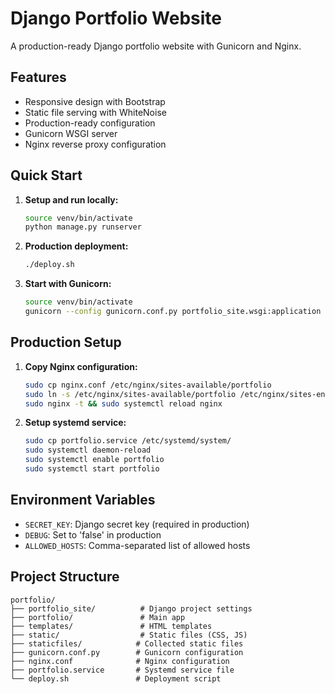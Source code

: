 # Django Portfolio Website

A production-ready Django portfolio website with Gunicorn and Nginx.

## Features

- Responsive design with Bootstrap
- Static file serving with WhiteNoise
- Production-ready configuration
- Gunicorn WSGI server
- Nginx reverse proxy configuration

## Quick Start

1. **Setup and run locally:**
   ```bash
   source venv/bin/activate
   python manage.py runserver
   ```

2. **Production deployment:**
   ```bash
   ./deploy.sh
   ```

3. **Start with Gunicorn:**
   ```bash
   source venv/bin/activate
   gunicorn --config gunicorn.conf.py portfolio_site.wsgi:application
   ```

## Production Setup

1. **Copy Nginx configuration:**
   ```bash
   sudo cp nginx.conf /etc/nginx/sites-available/portfolio
   sudo ln -s /etc/nginx/sites-available/portfolio /etc/nginx/sites-enabled/
   sudo nginx -t && sudo systemctl reload nginx
   ```

2. **Setup systemd service:**
   ```bash
   sudo cp portfolio.service /etc/systemd/system/
   sudo systemctl daemon-reload
   sudo systemctl enable portfolio
   sudo systemctl start portfolio
   ```

## Environment Variables

- `SECRET_KEY`: Django secret key (required in production)
- `DEBUG`: Set to 'false' in production
- `ALLOWED_HOSTS`: Comma-separated list of allowed hosts

## Project Structure

```
portfolio/
├── portfolio_site/          # Django project settings
├── portfolio/               # Main app
├── templates/               # HTML templates
├── static/                  # Static files (CSS, JS)
├── staticfiles/            # Collected static files
├── gunicorn.conf.py        # Gunicorn configuration
├── nginx.conf              # Nginx configuration
├── portfolio.service       # Systemd service file
└── deploy.sh               # Deployment script
```
